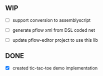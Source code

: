 
WIP
---

- [ ] support conversion to assemblyscript
- [ ] generate pflow xml from DSL coded net 
- [ ] update pflow-editor project to use this lib


DONE
----
- [x] created tic-tac-toe demo implementation

